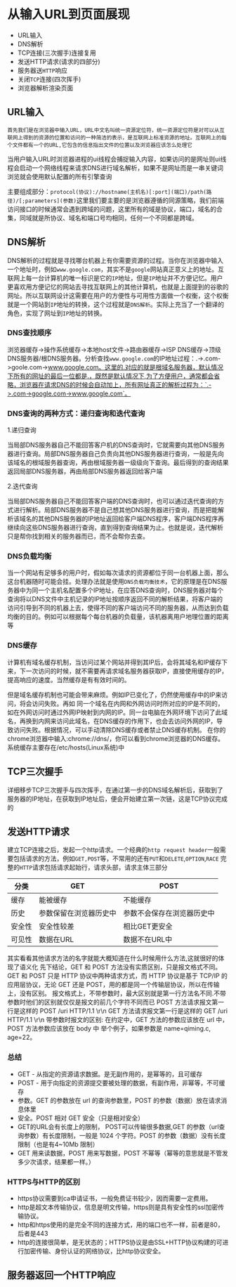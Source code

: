 # 从输入URL到页面展现
* URL输入
* DNS解析
* TCP连接(三次握手)连接复用
* 发送HTTP请求(请求的四部分)
* 服务器送`HTTP`响应
* 关闭`TCP`连接(四次挥手)
* 浏览器解析渲染页面

## URL输入
```
首先我们是在浏览器中输入URL，URL中文名叫统一资源定位符，统一资源定位符是对可以从互联网上得到的资源的位置和访问的一种简洁的表示，是互联网上标准资源的地址。互联网上的每个文件都有一个的URL,它包含的信息指出文件的位置以及浏览器应该怎么处理它
```
当用户输入URL时浏览器进程的ui线程会捕捉输入内容，如果访问的是网址则ui线程会启动一个网络线程来请求DNS进行域名解析，如果不是网址而是一串关键词浏览就会使用默认配置的所有引擎查询

主要组成部分：`protocol(协议)://hostname(主机名)[:port](端口)/path(路径)/[;parameters](参数)`这里我们要主要的是浏览器遵循的同源策略，我们前端访问接口的时候通常会遇到跨域的问题，这里所有的域是协议，端口，域名的合集，同域就是所协议、域名和端口号均相同，任何一个不同都是跨域。

## DNS解析
DNS解析的过程就是寻找哪台机器上有你需要资源的过程。当你在浏览器中输入一个地址时，例如`www.google.com`，其实不是`google`网站真正意义上的地址。互联网上每一台计算机的唯一标识是它的`IP`地址，但是`IP`地址并不方便记忆。用户更喜欢用方便记忆的网站去寻找互联网上的其他计算机，也就是上面提到的谷歌的网址。所以互联网设计这需要在用户的方便性与可用性方面做一个权衡，这个权衡就是一个网站到`IP`地址的转换，这个过程就是`DNS解析`。实际上充当了一个翻译的角色，实现了网址到`IP`地址的转换。
### DNS查找顺序
浏览器缓存->操作系统缓存->本地host文件->路由器缓存->ISP DNS缓存->顶级DNS服务器/根DNS服务器。分析查找`www.google.com`的IP地址过程：.->.com->goole.com->www.google.com。这里的.对应的就是根域名服务器，默认情况下所有的网址的最后一位都是.，既然是默认情况下,为了方便用户，通常都会省略，浏览器在请求DNS的时候会自动加上，所有网址真正的解析过程为：`.->.com->google.com->www.google.com`。
### DNS查询的两种方式：递归查询和迭代查询
1.递归查询

当局部DNS服务器自己不能回答客户机的DNS查询时，它就需要向其他DNS服务器进行查询。局部DNS服务器自己负责向其他DNS服务器进行查询，一般是先向该域名的根域服务器查询，再由根域服务器一级级向下查询。最后得到的查询结果返回局部DNS服务器，再由局部DNS服务器返回给客户端

2.迭代查询

当局部DNS服务器自己不能回答客户端的DNS查询时，也可以通过迭代查询的方式进行解析。局部DNS服务器不是自己想其他DNS服务器进行查询，而是把能解析该域名的其他DNS服务器的IP地址返回给客户端DNS程序，客户端DNS程序再继续向这些DNS服务器进行查询，直到得到查询结果为止。也就是说，迭代解析只是帮你找到相关的服务器而已，而不会帮你去查。

### DNS负载均衡
当一个网站有足够多的用户时，假如每次请求的资源都位于同一台机器上面，那么这台机器随时可能会挂。处理办法就是使用`DNS负载均衡技术`，它的原理是在DNS服务器中为同一个主机名配置多个IP地址，在应答DNS查询时，DNS服务器对每个查询将以DNS文件中主机记录的IP地址按顺序返回不同的解析结果，将客户端的访问引导到不同的机器上去，使得不同的客户端访问不同的服务器，从而达到负载均衡的目的。例如可以根据每个每台机器的负载量，该机器离用户地理位置的距离等

### DNS缓存
计算机有域名缓存机制，当访问过某个网站并得到其IP后，会将其域名和IP缓存下来，下一次访问的时候，就不需要再请求域名服务器获取IP，直接使用缓存的IP，提高响应的速度。当然缓存是有有效时间的。

但是域名缓存机制也可能会带来麻烦。例如IP已变化了，仍然使用缓存中的IP来访问，将会访问失败。再如 同一个域名在内网和外网访问时所对应的IP是不同的，如在外网访问时通过外网IP映射到内网的IP。同一台电脑在外网环境下访问了此域名，再换到内网来访问此域名，在DNS缓存的作用下，也会去访问外网的IP，导致访问失败。根据情况，可以手动清除DNS缓存或者禁止DNS缓存机制。
在你的chrome浏览器中输入:chrome://dns/，你可以看到chrome浏览器的DNS缓存。系统缓存主要存在/etc/hosts(Linux系统)中

## TCP三次握手

详细移步TCP三次握手与四次挥手，在通过第一步的DNS域名解析后，获取到了服务器的IP地址，在获取到IP地址后，便会开始建立第一次链，这是TCP协议完成的

## 发送HTTP请求
建立TCP连接之后，发起一个http请求。一个经典的`http request header`一般需要包括请求的方法，例如`GET,POST`等，不常用的还有`PUT`和`DELETE`,`OPTION`,`RACE`
完整的`HTTP`请求包括请求起始行，请求头部，请求主体三部分

|  分类  | GET  | POST |
|  ---- | ---- | ---- |
| 缓存 | 能被缓存 | 不能缓存   |
| 历史 | 参数保留在浏览器历史中 |  参数不会保存在浏览器历史中  |
| 安全性 | 安全性较差 | 相比GET更安全 |
| 可见性 | 数据在URL | 数据不在URL中 |

其实看看其他请求方法的名字就能大概知道在什么时候用什么方法,这就很好的体现了语义化
先下结论，GET 和 POST 方法没有实质区别，只是报文格式不同。
GET 和 POST 只是 HTTP 协议中两种请求方式，而 HTTP 协议是基于 TCP/IP 的应用层协议，无论 GET 还是 POST，用的都是同一个传输层协议，所以在传输上，没有区别。
报文格式上，不带参数时，最大区别就是第一行方法名不同.不带参数时他们的区别就仅仅是报文的前几个字符不同而已
POST 方法请求报文第一行是这样的 POST /uri HTTP/1.1 \r\n
GET 方法请求报文第一行是这样的 GET /uri HTTP/1.1 \r\n
带参数时报文的区别:
在约定中，GET 方法的参数应该放在 url 中，POST 方法参数应该放在 body 中
举个例子，如果参数是 name=qiming.c, age=22。

 ### 总结
 * GET - 从指定的资源请求数据。是无副作用的，是幂等的，且可缓存
 * POST - 用于向指定的资源提交要被处理的数据，有副作用，非幂等，不可缓存
 * 参数。GET 的参数放在 url 的查询参数里，POST 的参数（数据）放在请求消息体里
 * 安全。POST 相对 GET 安全（只是相对安全）
 * GET的URL会有长度上的限制， POST可以传输很多数据,GET 的参数（url查询参数）有长度限制，一般是 1024 个字符。POST 的参数（数据）没有长度限制（也是有4~10Mb 限制）
 * GET 用来读数据，POST 用来写数据，POST 不幂等（幂等的意思就是不管发多少次请求，结果都一样。）

### HTTPS与HTTP的区别
* https协议需要到ca申请证书，一般免费证书较少，因而需要一定费用。
* http是超文本传输协议，信息是明文传输，https则是具有安全性的ssl加密传输协议。
* http和https使用的是完全不同的连接方式，用的端口也不一样，前者是80，后者是443
* http的连接很简单，是无状态的；HTTPS协议是由SSL+HTTP协议构建的可进行加密传输、身份认证的网络协议，比http协议安全。

## 服务器返回一个HTTP响应
